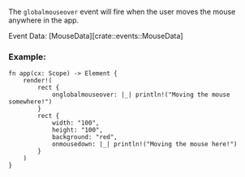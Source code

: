 The `globalmouseover` event will fire when the user moves the mouse anywhere in the app.

Event Data: [MouseData][crate::events::MouseData]

### Example:

```rust, no_run
fn app(cx: Scope) -> Element {
    render!(
        rect {
            onglobalmouseover: |_| println!("Moving the mouse somewhere!")
        }
        rect {
            width: "100",
            height: "100",
            background: "red",
            onmousedown: |_| println!("Moving the mouse here!")
        }
    )
}